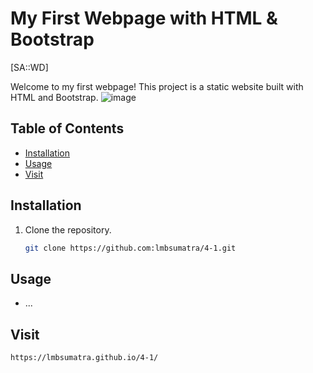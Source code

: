 # My First Webpage with HTML & Bootstrap
[SA::WD]

Welcome to my first webpage! This project is a static website built with HTML and Bootstrap.
![image](https://github.com/lmbsumatra/4-1/assets/122442812/03f3e904-5648-41ac-80d9-b0a84059b059)


## Table of Contents

- [Installation](#installation)
- [Usage](#usage)
- [Visit](#visit)

## Installation

1. Clone the repository.

   ```bash
   git clone https://github.com:lmbsumatra/4-1.git

## Usage
- ...

## Visit
```bash
https://lmbsumatra.github.io/4-1/
